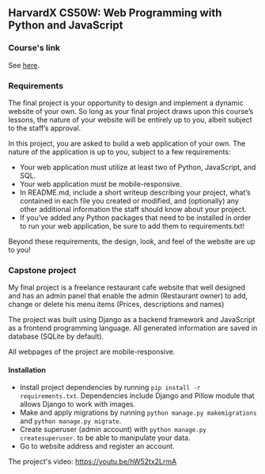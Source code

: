 ## HarvardX CS50W: Web Programming with Python and JavaScript

### Course's link
See [here](https://www.edx.org/course/cs50s-web-programming-with-python-and-javascript).


### Requirements
The final project is your opportunity to design and implement a dynamic website of your own. So long as your final project draws upon this course’s lessons, the nature of your website will be entirely up to you, albeit subject to the staff’s approval.

In this project, you are asked to build a web application of your own. The nature of the application is up to you, subject to a few requirements:

  - Your web application must utilize at least two of Python, JavaScript, and SQL.
  - Your web application must be mobile-responsive.
  - In README.md, include a short writeup describing your project, what’s contained in each file you created or modified, and (optionally) any other additional information the staff should know about your project.
  - If you’ve added any Python packages that need to be installed in order to run your web application, be sure to add them to requirements.txt!

Beyond these requirements, the design, look, and feel of the website are up to you!

### Capstone project

My final project is a freelance restaurant cafe website that well designed and has an admin panel that enable the admin (Restaurant owner) to add, change or delete his menu items (Prices, descriptions and names)

The project was built using Django as a backend framework and JavaScript as a frontend programming language. All generated information are saved in database (SQLite by default).

All webpages of the project are mobile-responsive.

#### Installation
  - Install project dependencies by running `pip install -r requirements.txt`. Dependencies include Django and Pillow module that allows Django to work with images.
  - Make and apply migrations by running `python manage.py makemigrations` and `python manage.py migrate`.
  - Create superuser (admin account) with `python manage.py createsuperuser`. to be able to manipulate your data.
  - Go to website address and register an account.



The project's video: https://youtu.be/hW52tx2LrmA
